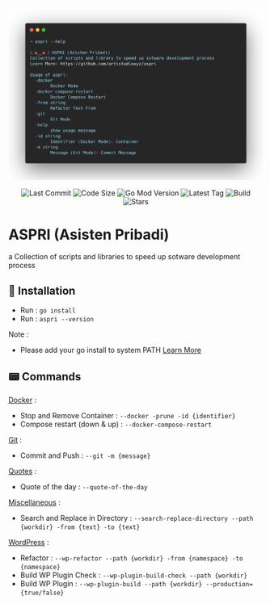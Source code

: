 <p align="center"><img src="screenshot.png"></p>

<p align="center">
    <img src="https://img.shields.io/github/last-commit/artistudioxyz/aspri" alt="Last Commit">
    <img src="https://img.shields.io/github/languages/code-size/artistudioxyz/aspri" alt="Code Size">
    <img src="https://img.shields.io/github/go-mod/go-version/artistudioxyz/aspri" alt="Go Mod Version">
    <img src="https://img.shields.io/github/v/tag/artistudioxyz/aspri" alt="Latest Tag">
    <img src="https://img.shields.io/github/workflow/status/artistudioxyz/aspri/Golang%2520Build" alt="Build">
    <img src="https://img.shields.io/github/stars/artistudioxyz/aspri?style=social" alt="Stars">
</p>

# ASPRI (Asisten Pribadi)

a Collection of scripts and libraries to speed up sotware development process

## 📝 Installation
- Run : `go install`
- Run : `aspri --version`

Note :
- Please add your go install to system PATH [Learn More](https://go.dev/doc/tutorial/compile-install)

## 📟 Commands
[Docker](library/docker.go) :
- Stop and Remove Container : `--docker -prune -id {identifier}` 
- Compose restart (down & up) : `--docker-compose-restart`

[Git](library/git.go) :
- Commit and Push : `--git -m {message}`

[Quotes](library/quotes.go) :
- Quote of the day : `--quote-of-the-day`

[Miscellaneous](library/miscellaneous.go) :
- Search and Replace in Directory : `--search-replace-directory --path {workdir} -from {text} -to {text}`

[WordPress](library/wordpress.go) :
- Refactor : `--wp-refactor --path {workdir} -from {namespace} -to {namespace}`
- Build WP Plugin Check : `--wp-plugin-build-check --path {workdir}`
- Build WP Plugin : `--wp-plugin-build --path {workdir} --production={true/false}`
